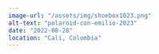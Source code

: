```yaml
---
image-url: "/assets/img/shoebox1023.png"
alt-text: "polaroid-con-emilio-2023"
date: "2022-08-28"
location: "Cali, Colombia"
---
```


